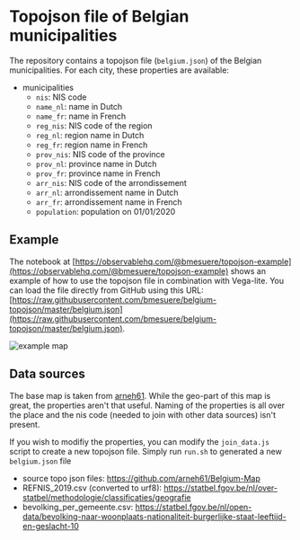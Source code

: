 # Topojson file of Belgian municipalities
The repository contains a topojson file (`belgium.json`) of the Belgian municipalities. For each city, these properties are available:

- municipalities
  - `nis`: NIS code
  - `name_nl`: name in Dutch
  - `name_fr`: name in French
  - `reg_nis`: NIS code of the region
  - `reg_nl`: region name in Dutch
  - `reg_fr`: region name in French
  - `prov_nis`: NIS code of the province
  - `prov_nl`: province name in Dutch
  - `prov_fr`: province name in French
  - `arr_nis`: NIS code of the arrondissement
  - `arr_nl`: arrondissement name in Dutch
  - `arr_fr`: arrondissement name in French
  - `population`: population on 01/01/2020

## Example
The notebook at [https://observablehq.com/@bmesuere/topojson-example](https://observablehq.com/@bmesuere/topojson-example) shows an example of how to use the topojson file in combination with Vega-lite. You can load the file directly from GitHub using this URL:[https://raw.githubusercontent.com/bmesuere/belgium-topojson/master/belgium.json](https://raw.githubusercontent.com/bmesuere/belgium-topojson/master/belgium.json).

![example map](example_output.png)

## Data sources
The base map is taken from [arneh61](https://github.com/arneh61/Belgium-Map). While the geo-part of this map is great, the properties aren't that useful. Naming of the properties is all over the place and the nis code (needed to join with other data sources) isn't present.

If you wish to modifiy the properties, you can modify the `join_data.js` script to create a new topojson file. Simply run `run.sh` to generated a new `belgium.json` file

- source topo json files: https://github.com/arneh61/Belgium-Map
- REFNIS_2019.csv (converted to urf8): https://statbel.fgov.be/nl/over-statbel/methodologie/classificaties/geografie
- bevolking_per_gemeente.csv: https://statbel.fgov.be/nl/open-data/bevolking-naar-woonplaats-nationaliteit-burgerlijke-staat-leeftijd-en-geslacht-10
